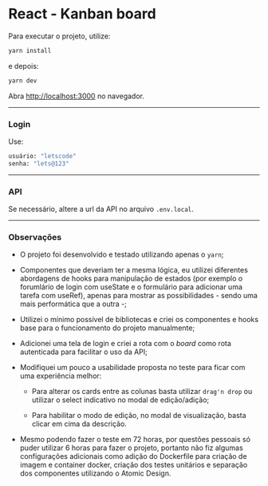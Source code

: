 # React - Kanban board

Para executar o projeto, utilize:

```bash
yarn install
```

e depois:

```bash
yarn dev
```

Abra [http://localhost:3000](http://localhost:3000) no navegador.

---

### Login

Use:

```bash
usuário: "letscode"
senha: "lets@123"
```

---

### API

Se necessário, altere a url da API no arquivo `.env.local`.

---

### Observações

- O projeto foi desenvolvido e testado utilizando apenas o `yarn`;

- Componentes que deveriam ter a mesma lógica, eu utilizei diferentes abordagens de hooks para manipulação de estados (por exemplo o forumlário de login com useState e o formulário para adicionar uma tarefa com useRef), apenas para mostrar as possibilidades - sendo uma mais performática que a outra -;

- Utilizei o mínimo possível de bibliotecas e criei os componentes e hooks base para o funcionamento do projeto manualmente;

- Adicionei uma tela de login e criei a rota com o _board_ como rota autenticada para facilitar o uso da API;

- Modifiquei um pouco a usabilidade proposta no teste para ficar com uma experiência melhor:

  - Para alterar os cards entre as colunas basta utilizar `drag'n drop` ou utilizar o select indicativo no modal de edição/adição;

  - Para habilitar o modo de edição, no modal de visualização, basta clicar em cima da descrição.

- Mesmo podendo fazer o teste em 72 horas, por questões pessoais só puder utilizar 6 horas para fazer o projeto, portanto não fiz algumas configurações adicionais como adição do Dockerfile para criação de imagem e container docker, criação dos testes unitários e separação dos componentes utilizando o Atomic Design.
